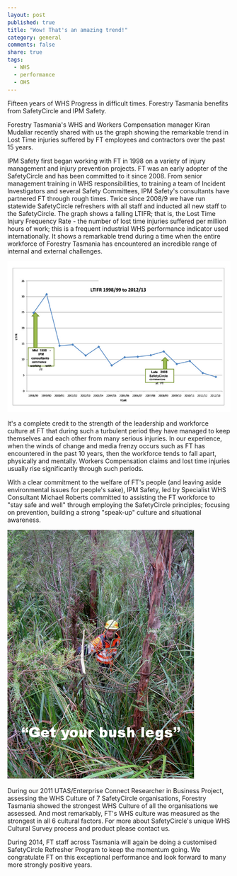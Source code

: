 ```yaml
---
layout: post
published: true
title: "Wow! That's an amazing trend!"
category: general
comments: false
share: true
tags: 
  - WHS
  - performance
  - OHS
---
```


Fifteen years of WHS Progress in difficult times. Forestry Tasmania benefits from SafetyCircle and IPM Safety.

Forestry Tasmania's WHS and Workers Compensation manager Kiran Mudaliar recently shared with us the graph showing the remarkable trend in Lost Time injuries suffered by FT employees and contractors over the past 15 years.

IPM Safety first began working with FT in 1998 on a variety of injury management and injury prevention projects. FT was an early adopter of the SafetyCircle and has been committed to it since 2008. From senior management training in WHS responsibilities, to training a team of Incident Investigators and several Safety Committees, IPM Safety's consultants have partnered FT through rough times. Twice since 2008/9 we have run statewide SafetyCircle refreshers with all staff and inducted all new staff to the SafetyCircle. The graph shows a falling LTIFR; that is, the Lost Time Injury Frequency Rate - the number of lost time injuries suffered per million hours of work; this is a frequent industrial WHS performance indicator used internationally. It shows a remarkable trend during a time when the entire workforce of Forestry Tasmania has encountered an incredible range of internal and external challenges.

![wow-thats-a-trend.jpg](/images/wow-thats-a-trend.jpg)

It's a complete credit to the strength of the leadership and workforce culture at FT that during such a turbulent period they have managed to keep themselves and each other from many serious injuries. In our experience, when the winds of change and media frenzy occurs such as FT has encountered in the past 10 years, then the workforce tends to fall apart, physically and mentally. Workers Compensation claims and lost time injuries usually rise significantly through such periods.

With a clear commitment to the welfare of FT's people (and leaving aside environmental issues for people's sake), IPM Safety, led by Specialist WHS Consultant Michael Roberts committed to assisting the FT workforce to "stay safe and well" through employing the SafetyCircle principles; focusing on prevention, building a strong "speak-up" culture and situational awareness.

![forestry-worker.png](/images/forestry-worker.png)


During our 2011 UTAS/Enterprise Connect Researcher in Business Project, assessing the WHS Culture of 7 SafetyCircle organisations, Forestry Tasmania showed the strongest WHS Culture of all the organisations we assessed. And most remarkably, FT's WHS culture was measured as the strongest in all 6 cultural factors. For more about SafetyCircle's unique WHS Cultural Survey process and product please contact us.

During 2014, FT staff across Tasmania will again be doing a customised SafetyCircle Refresher Program to keep the momentum going. We congratulate FT on this exceptional performance and look forward to many more strongly positive years.
